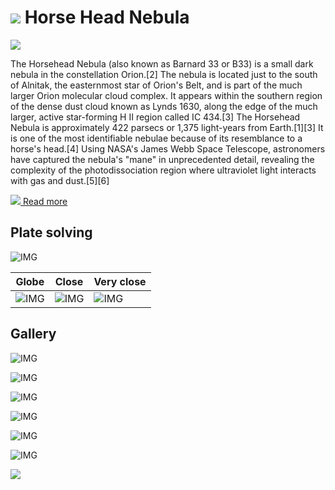 # ![](..//Imaging//Common/pyl-tiny.png) Horse Head Nebula
![](..//Imaging//HD/Horse_Head_Nebula+00+co.jpg)

The Horsehead Nebula (also known as Barnard 33 or B33) is a small dark nebula in the constellation Orion.[2] The nebula is located just to the south of Alnitak, the easternmost star of Orion's Belt, and is part of the much larger Orion molecular cloud complex. It appears within the southern region of the dense dust cloud known as Lynds 1630, along the edge of the much larger, active star-forming H II region called IC 434.[3] The Horsehead Nebula is approximately 422 parsecs or 1,375 light-years from Earth.[1][3] It is one of the most identifiable nebulae because of its resemblance to a horse's head.[4] Using NASA's James Webb Space Telescope, astronomers have captured the nebula's "mane" in unprecedented detail, revealing the complexity of the photodissociation region where ultraviolet light interacts with gas and dust.[5][6]


[![](..//Imaging//Common/Wikipedia.png) Read more](https://en.wikipedia.org/wiki/Horsehead_Nebula)
## Plate solving 


![IMG](..//Imaging//HD/Horse_Head_Nebula_Annotated.jpg)


| Globe | Close | Very close |
| ----- | ----- | ----- |
|![IMG](..//Imaging//HD/Horse_Head_Nebula_Globe.jpg) |![IMG](..//Imaging//HD/Horse_Head_Nebula_Close.jpg) |![IMG](..//Imaging//HD/Horse_Head_Nebula_Closer.jpg) |

## Gallery
![IMG](..//Imaging//HD/Horse_Head_Nebula+00+co.jpg) 

![IMG](..//Imaging//HD/Horse_Head_Nebula+01+co.jpg) 

![IMG](..//Imaging//HD/Horse_Head_Nebula+02+co.jpg) 

![IMG](..//Imaging//HD/Horse_Head_Nebula+03+co.jpg) 

![IMG](..//Imaging//HD/Horse_Head_Nebula+04+co.jpg) 

![IMG](..//Imaging//HD/Horse_Head_Nebula+05+co.jpg) 

![](..//Imaging//HD/Horse_Head_Nebula+00+bg.jpg)
